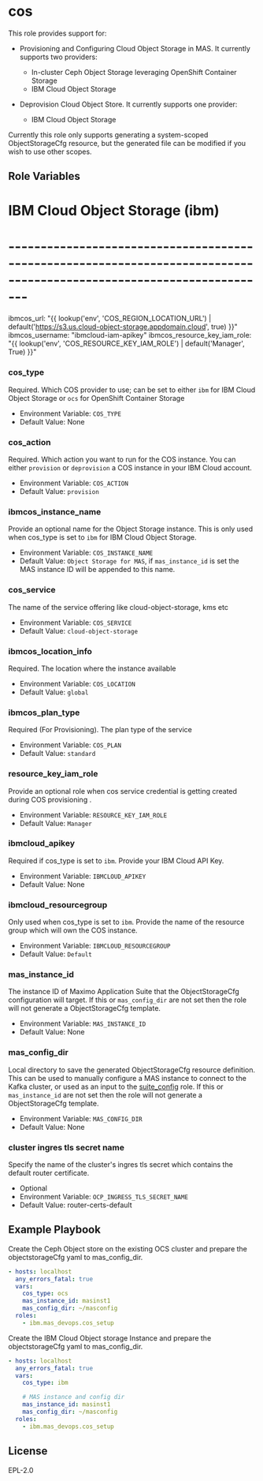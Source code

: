 cos
===

This role provides support for:
- Provisioning and Configuring Cloud Object Storage in MAS. It currently supports two providers:

  - In-cluster Ceph Object Storage leveraging OpenShift Container Storage
  - IBM Cloud Object Storage

- Deprovision Cloud Object Store. It currently supports one provider:
    - IBM Cloud Object Storage

Currently this role only supports generating a system-scoped ObjectStorageCfg resource, but the generated file can be modified if you wish to use other scopes.

Role Variables
--------------

# IBM Cloud Object Storage (ibm)
# ---------------------------------------------------------------------------------------------------------------------

ibmcos_url: "{{ lookup('env', 'COS_REGION_LOCATION_URL') | default('https://s3.us.cloud-object-storage.appdomain.cloud', true) }}"
ibmcos_username: "ibmcloud-iam-apikey"
ibmcos_resource_key_iam_role: "{{ lookup('env', 'COS_RESOURCE_KEY_IAM_ROLE') | default('Manager', True) }}"




### cos_type
Required.  Which COS provider to use; can be set to either `ibm` for IBM Cloud Object Storage or `ocs` for OpenShift Container Storage

- Environment Variable: `COS_TYPE`
- Default Value: None

### cos_action
Required.  Which action you want to run for the COS instance. You can either `provision` or `deprovision` a COS instance in your IBM Cloud account.

- Environment Variable: `COS_ACTION`
- Default Value: `provision`

### ibmcos_instance_name
Provide an optional name for the Object Storage instance.  This is only used when cos_type is set to `ibm` for IBM Cloud Object Storage.

- Environment Variable: `COS_INSTANCE_NAME`
- Default Value: `Object Storage for MAS`, if `mas_instance_id` is set the MAS instance ID will be appended to this name.

### cos_service
The name of the service offering like cloud-object-storage, kms etc
  - Environment Variable: `COS_SERVICE`
  - Default Value: `cloud-object-storage`

### ibmcos_location_info
Required. The location where the instance available
  - Environment Variable: `COS_LOCATION`
  - Default Value: `global`

### ibmcos_plan_type
Required (For Provisioning). The plan type of the service
  - Environment Variable: `COS_PLAN`
  - Default Value: `standard`
### resource_key_iam_role
Provide an optional role when cos service credential is getting created during COS provisioning .
  - Environment Variable: `RESOURCE_KEY_IAM_ROLE`
  - Default Value: `Manager` 

### ibmcloud_apikey
Required if cos_type is set to `ibm`.  Provide your IBM Cloud API Key.

- Environment Variable: `IBMCLOUD_APIKEY`
- Default Value: None

### ibmcloud_resourcegroup
Only used when cos_type is set to `ibm`.  Provide the name of the resource group which will own the COS instance.

- Environment Variable: `IBMCLOUD_RESOURCEGROUP`
- Default Value: `Default`

### mas_instance_id
The instance ID of Maximo Application Suite that the ObjectStorageCfg configuration will target.  If this or `mas_config_dir` are not set then the role will not generate a ObjectStorageCfg template.

- Environment Variable: `MAS_INSTANCE_ID`
- Default Value: None

### mas_config_dir
Local directory to save the generated ObjectStorageCfg resource definition.  This can be used to manually configure a MAS instance to connect to the Kafka cluster, or used as an input to the [suite_config](suite_config.md) role. If this or `mas_instance_id` are not set then the role will not generate a ObjectStorageCfg template.

- Environment Variable: `MAS_CONFIG_DIR`
- Default Value: None

### cluster ingres tls secret name
Specify the name of the cluster's ingres tls secret which contains the default router certificate.

- Optional
- Environment Variable: `OCP_INGRESS_TLS_SECRET_NAME`
- Default Value: router-certs-default


Example Playbook
----------------

Create the Ceph Object store on the existing OCS cluster and prepare the objectstorageCfg yaml to mas_config_dir.
```yaml
- hosts: localhost
  any_errors_fatal: true
  vars:
    cos_type: ocs
    mas_instance_id: masinst1
    mas_config_dir: ~/masconfig
  roles:
    - ibm.mas_devops.cos_setup
```
Create the IBM Cloud Object storage Instance and prepare the objectstorageCfg yaml to mas_config_dir.
```yaml
- hosts: localhost
  any_errors_fatal: true
  vars:
    cos_type: ibm

    # MAS instance and config dir
    mas_instance_id: masinst1
    mas_config_dir: ~/masconfig
  roles:
    - ibm.mas_devops.cos_setup
```
License
-------

EPL-2.0
